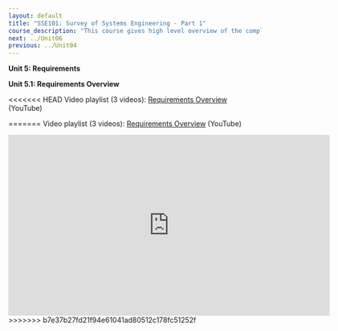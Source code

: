 ```yaml
---
layout: default
title: "SSE101: Survey of Systems Engineering - Part 1"
course_description: "This course gives high level overview of the complexities that go into creating an operating system. Using real life NASA examples and missions, you will learn from experienced engineers, nobel-prize winning scientists, and former NASA astronauts."
next: ../Unit06
previous: ../Unit04
---
```

**Unit 5: Requirements** <span id="5"></span> 

**Unit 5.1: Requirements Overview**  

<<<<<<< HEAD
Video playlist (3 videos): [Requirements Overview](https://www.youtube.com/watch?list=PLMrpXL7ZxXYXXnTJ2hgClLeNiqJPB9A1Y&v=fGmFoKuu_Ag) (YouTube)

=======
Video playlist (3 videos): [Requirements Overview](https://www.youtube.com/watch?list=PLMrpXL7ZxXYXXnTJ2hgClLeNiqJPB9A1Y&v=fGmFoKuu_Ag) (YouTube)  

<iframe width="640" height="360" src="https://www.youtube-nocookie.com/embed/fGmFoKuu_Ag?list=PLMrpXL7ZxXYXXnTJ2hgClLeNiqJPB9A1Y" frameborder="0" allowfullscreen></iframe>
>>>>>>> b7e37b27fd21f94e61041ad80512c178fc51252f


